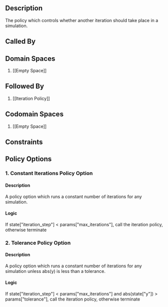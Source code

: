 ## Description

The policy which controls whether another iteration should take place in a simulation.
## Called By
## Domain Spaces
1. [[Empty Space]]
## Followed By
1. [[Iteration Policy]]
## Codomain Spaces
1. [[Empty Space]]
## Constraints
## Policy Options
### 1. Constant Iterations Policy Option
#### Description
A policy option which runs a constant number of iterations for any simulation.
#### Logic
If state["iteration_step"] < params["max_iterations"], call the iteration policy, otherwise terminate

### 2. Tolerance Policy Option
#### Description
A policy option which runs a constant number of iterations for any simulation unless abs(y) is less than a tolerance.
#### Logic
If state["iteration_step"] < params["max_iterations"] and abs(state["y"]) > params["tolerance"], call the iteration policy, otherwise terminate

